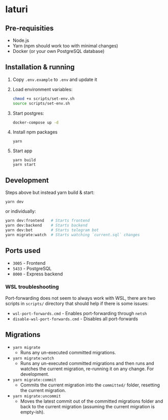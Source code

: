 # laturi

## Pre-requisities

- Node.js
- Yarn (npm should work too with minimal changes)
- Docker (or your own PostgreSQL database)

## Installation & running

1. Copy `.env.example` to `.env` and update it

2. Load environment variables:

   ```sh
   chmod +x scripts/set-env.sh
   source scripts/set-env.sh
   ```

3. Start postgres:

   ```sh
   docker-compose up -d
   ```

4. Install npm packages
   ```
   yarn
   ```
5. Start app
   ```
   yarn build
   yarn start
   ```

## Development

Steps above but instead yarn build & start:

```
yarn dev
```
or individually:
```sh
yarn dev:frontend   # Starts frontend
yarn dev:backend    # Starts backend
yarn dev:bot        # Starts telegram bot
yarn migrate:watch  # Starts watching `current.sql` changes
```

## Ports used

- `3005` - Frontend
- `5433` - PostgreSQL
- `8000` - Express backend

### WSL troubleshooting

Port-forwarding does not seem to always work with WSL, there are two scripts in `scripts/` directory that should help if there is some issues:

- `wsl-port-forwards.cmd` - Enables port-forwarding through `netsh`
- `disable-wsl-port-forwards.cmd` - Disables all port-forwards

## Migrations

- `yarn migrate`
  - Runs any un-executed committed migrations.
- `yarn migrate:watch`
  - Runs any un-executed committed migrations and then runs and watches the current migration, re-running it on any change. For development.
- `yarn migrate:commit`
  - Commits the current migration into the `committed/` folder, resetting the current migration.
- `yarn migrate:uncommit`
  - Moves the latest commit out of the committed migrations folder and back to the current migration (assuming the current migration is empty-ish).
